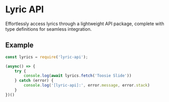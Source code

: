 # Lyric API
Effortlessly access lyrics through a lightweight API package, complete with type definitions for seamless integration.

## Example

```js
const lyrics = require('lyric-api');

(async() => {
    try {
        console.log(await lyrics.fetch('Toosie Slide'))
    } catch (error) {
        console.log('[lyric-api]:', error.message, error.stack)
    }
})()
```
